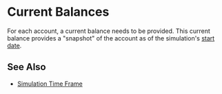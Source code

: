 # Current Balances

For each account, a current balance needs to be provided. This current balance provides a "snapshot" of the account as of the simulation's [start date][1].

## See Also

* [Simulation Time Frame][1]

[1]:simTimeFrame.html